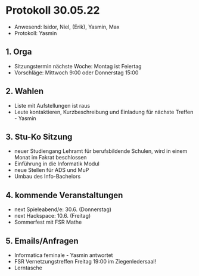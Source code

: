 ---
---

# Protokoll 30.05.22

* Anwesend: Isidor, Niel, (Erik), Yasmin, Max
* Protokoll: Yasmin

## 1. Orga

* Sitzungstermin nächste Woche: Montag ist Feiertag
* Vorschläge: Mittwoch 9:00 oder Donnerstag 15:00

## 2. Wahlen 

* Liste mit Aufstellungen ist raus 
* Leute kontaktieren, Kurzbeschreibung und Einladung für nächste Treffen - Yasmin

## 3. Stu-Ko Sitzung
* neuer Studiengang Lehramt für berufsbildende Schulen, wird in einem Monat im Fakrat beschlossen 
* Einführung in die Informatik Modul
* neue Stellen für ADS und MuP
* Umbau des Info-Bachelors

## 4. kommende Veranstaltungen
* next Spieleabend/e: 30.6. (Donnerstag)
* next Hackspace: 10.6. (Freitag)
* Sommerfest mit FSR Mathe

## 5. Emails/Anfragen
* Informatica feminale - Yasmin antwortet
* FSR Vernetzungstreffen Freitag 19:00 im Ziegenledersaal!
* Lerntasche 
